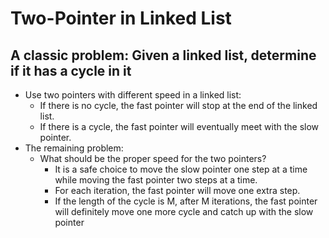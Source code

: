 # Two-Pointer in Linked List

## A classic problem: Given a linked list, determine if it has a cycle in it

* Use two pointers with different speed in a linked list:
  * If there is no cycle, the fast pointer will stop at the end of the linked list.
  * If there is a cycle, the fast pointer will eventually meet with the slow pointer.
* The remaining problem:
  * What should be the proper speed for the two pointers?
    * It is a safe choice to move the slow pointer one step at a time while moving the fast pointer two steps at a time.
    * For each iteration, the fast pointer will move one extra step.
    * If the length of the cycle is M, after M iterations, the fast pointer will definitely move one more cycle and catch up with the slow pointer
